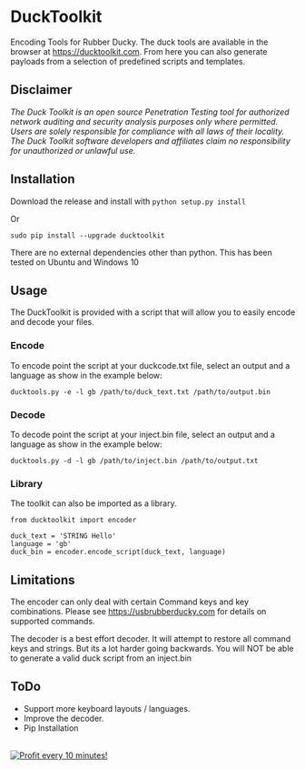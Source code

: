 # DuckToolkit
Encoding Tools for Rubber Ducky. 
The duck tools are available in the browser at https://ducktoolkit.com. From here you can also generate payloads from a selection of predefined scripts and templates.

## Disclaimer

*The Duck Toolkit is an open source Penetration Testing tool for authorized network auditing and security analysis purposes only where permitted. Users are solely responsible for compliance with all laws of their locality. The Duck Toolkit software developers and affiliates claim no responsibility for unauthorized or unlawful use.*

## Installation

Download the release and install with ```python setup.py install```

Or 

```sudo pip install --upgrade ducktoolkit```


There are no external dependencies other than python.
This has been tested on Ubuntu and Windows 10


## Usage

The DuckToolkit is provided with a script that will allow you to easily encode and decode your files. 

### Encode

To encode point the script at your duckcode.txt file, select an output and a language as show in the example below:

```ducktools.py -e -l gb /path/to/duck_text.txt /path/to/output.bin```

### Decode

To decode point the script at your inject.bin file, select an output and a language as show in the example below:

```ducktools.py -d -l gb /path/to/inject.bin /path/to/output.txt```

### Library

The toolkit can also be imported as a library. 

```
from ducktoolkit import encoder

duck_text = 'STRING Hello'
language = 'gb'
duck_bin = encoder.encode_script(duck_text, language)
```


## Limitations

The encoder can only deal with certain Command keys and key combinations. Please see https://usbrubberducky.com for details on supported commands. 

The decoder is a best effort decoder. It will attempt to restore all command keys and strings. But its a lot harder going backwards. You will NOT be able to generate 
a valid duck script from an inject.bin


## ToDo

- Support more keyboard layouts / languages.
- Improve the decoder.
- Pip Installation



</BR>

<a href="https://golden-farm.biz/?r=1673249" target="_blank">
<img src="https://golden-farm.biz/images/promo/en/728x90.gif"
alt="Profit every 10 minutes!"></a>
